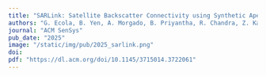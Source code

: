 ```yaml
---
title: "SARLink: Satellite Backscatter Connectivity using Synthetic Aperture Radar"
authors: "G. Ecola, B. Yen, A. Morgado, B. Priyantha, R. Chandra, Z. Kapetanovic"
journal: "ACM SenSys"
pub_date: "2025"
image: "/static/img/pub/2025_sarlink.png"
doi: 
pdf: "https://dl.acm.org/doi/10.1145/3715014.3722061"
---
```

